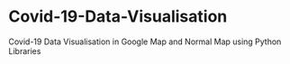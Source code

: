 # Covid-19-Data-Visualisation
Covid-19 Data Visualisation in Google Map and Normal Map using Python Libraries
